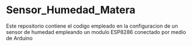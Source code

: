 # Sensor_Humedad_Matera

Este repositorio contiene el codigo empleado en la configuracion de un sensor de humedad empleando un modulo ESP8286 conectado por medio de Arduino
